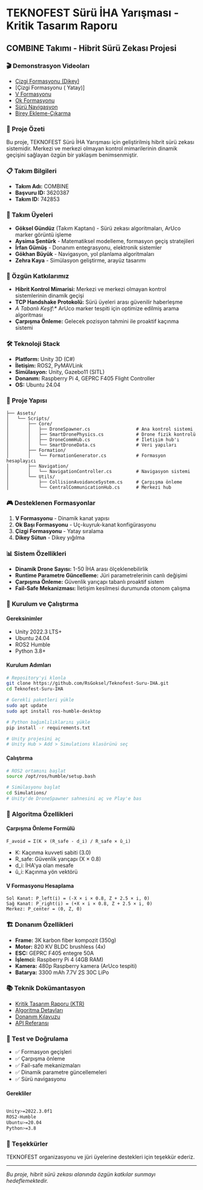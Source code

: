 # TEKNOFEST Sürü İHA Yarışması - Kritik Tasarım Raporu
## COMBINE Takımı - Hibrit Sürü Zekası Projesi

### 🎬 Demonstrasyon Videoları
- [Çizgi Formasyonu (Dikey)](https://youtu.be/HYYeip-Mim8)
- [Çizgi Formasyonu ( Yatay)]
- [V Formasyonu](https://youtu.be/DuO_IYh8ixo)
- [Ok Formasyonu](https://youtu.be/IpQJxfUj--M)
- [Sürü Navigasyon](https://youtu.be/xiAAvgKC9-k)
- [Birey Ekleme-Çıkarma](https://youtu.be/rmu6ozI7tHk)


### 🚁 Proje Özeti
Bu proje, TEKNOFEST Sürü İHA Yarışması için geliştirilmiş hibrit sürü zekası sistemidir. Merkezi ve merkezi olmayan kontrol mimarilerinin dinamik geçişini sağlayan özgün bir yaklaşım benimsenmiştir.

### 📋 Takım Bilgileri
- **Takım Adı:** COMBINE
- **Başvuru ID:** 3620387
- **Takım ID:** 742853

### 👥 Takım Üyeleri
- **Göksel Gündüz** (Takım Kaptanı) - Sürü zekası algoritmaları, ArUco marker görüntü işleme
- **Aysima Şentürk** - Matematiksel modelleme, formasyon geçiş stratejileri
- **İrfan Gümüş** - Donanım entegrasyonu, elektronik sistemler
- **Gökhan Büyük** - Navigasyon, yol planlama algoritmaları
- **Zehra Kaya** - Simülasyon geliştirme, arayüz tasarımı

### 🎯 Özgün Katkılarımız
- **Hibrit Kontrol Mimarisi:** Merkezi ve merkezi olmayan kontrol sistemlerinin dinamik geçişi
- **TCP Handshake Protokolü:** Sürü üyeleri arası güvenilir haberleşme
- **A* Tabanlı Keşif:** ArUco marker tespiti için optimize edilmiş arama algoritması
- **Çarpışma Önleme:** Gelecek pozisyon tahmini ile proaktif kaçınma sistemi

### 🛠️ Teknoloji Stack
- **Platform:** Unity 3D (C#)
- **İletişim:** ROS2, PyMAVLink
- **Simülasyon:** Unity, Gazebo11 (SITL)
- **Donanım:** Raspberry Pi 4, GEPRC F405 Flight Controller
- **OS:** Ubuntu 24.04

### 📁 Proje Yapısı
```
├── Assets/
│   └── Scripts/
│       ├── Core/
│       │   ├── DroneSpawner.cs                 # Ana kontrol sistemi
│       │   ├── SmartDronePhysics.cs            # Drone fizik kontrolü
│       │   ├── DroneCommHub.cs                 # İletişim hub'ı
│       │   └── SmartDroneData.cs               # Veri yapıları
│       ├── Formation/
│       │   └── FormationGenerator.cs           # Formasyon hesaplayıcı
│       ├── Navigation/
│       │   └── NavigationController.cs         # Navigasyon sistemi 
│       └── Utils/
│           ├── CollisionAvoidanceSystem.cs     # Çarpışma önleme
│           └── CentralCommunicationHub.cs      # Merkezi hub

```

### 🎮 Desteklenen Formasyonlar
1. **V Formasyonu** - Dinamik kanat yapısı
2. **Ok Başı Formasyonu** - Uç-kuyruk-kanat konfigürasyonu
3. **Çizgi Formasyonu** - Yatay sıralama
4. **Dikey Sütun** - Dikey yığılma

### 📊 Sistem Özellikleri
- **Dinamik Drone Sayısı:** 1-50 İHA arası ölçeklenebilirlik
- **Runtime Parametre Güncelleme:** Jüri parametrelerinin canlı değişimi
- **Çarpışma Önleme:** Güvenlik yarıçapı tabanlı proaktif sistem
- **Fail-Safe Mekanizması:** İletişim kesilmesi durumunda otonom çalışma


### 🔧 Kurulum ve Çalıştırma
#### Gereksinimler
- Unity 2022.3 LTS+
- Ubuntu 24.04
- ROS2 Humble
- Python 3.8+

#### Kurulum Adımları
```bash
# Repository'yi klonla
git clone https://github.com/RsGoksel/Teknofest-Suru-IHA.git
cd Teknofest-Suru-IHA

# Gerekli paketleri yükle
sudo apt update
sudo apt install ros-humble-desktop

# Python bağımlılıklarını yükle
pip install -r requirements.txt

# Unity projesini aç
# Unity Hub > Add > Simulations klasörünü seç
```

#### Çalıştırma
```bash
# ROS2 ortamını başlat
source /opt/ros/humble/setup.bash

# Simülasyonu başlat
cd Simulations/
# Unity'de DroneSpawner sahnesini aç ve Play'e bas
```

### 📐 Algoritma Özellikleri

#### Çarpışma Önleme Formülü
```
F_avoid = Σ(K × (R_safe - d_i) / R_safe × û_i)
```
- K: Kaçınma kuvveti sabiti (3.0)
- R_safe: Güvenlik yarıçapı (X × 0.8)
- d_i: İHA'ya olan mesafe
- û_i: Kaçınma yön vektörü

#### V Formasyonu Hesaplama
```
Sol Kanat: P_left(i) = (-X × i × 0.8, Z + 2.5 × i, 0)
Sağ Kanat: P_right(i) = (+X × i × 0.8, Z + 2.5 × i, 0)
Merkez: P_center = (0, Z, 0)
```

### 🏗️ Donanım Özellikleri
- **Frame:** 3K karbon fiber kompozit (350g)
- **Motor:** 820 KV BLDC brushless (4x)
- **ESC:** GEPRC F405 entegre 50A
- **İşlemci:** Raspberry Pi 4 (4GB RAM)
- **Kamera:** 480p Raspberry kamera (ArUco tespiti)
- **Batarya:** 3300 mAh 7.7V 2S 30C LiPo

### 📚 Teknik Dokümantasyon
- [Kritik Tasarım Raporu (KTR)](Documentation/KTR_Report.pdf)
- [Algoritma Detayları](Documentation/Algorithms.md)
- [Donanım Kılavuzu](Documentation/Hardware_Guide.md)
- [API Referansı](Documentation/API_Reference.md)

### 🔬 Test ve Doğrulama
- ✅ Formasyon geçişleri
- ✅ Çarpışma önleme
- ✅ Fail-safe mekanizmaları
- ✅ Dinamik parametre güncellemeleri
- ✅ Sürü navigasyonu

#### Gerekliler
```bash

Unity>=2022.3.0f1
ROS2-Humble
Ubuntu>=20.04
Python>=3.8
```


### 🙏 Teşekkürler
TEKNOFEST organizasyonu ve jüri üyelerine destekleri için teşekkür ederiz.

---
*Bu proje, hibrit sürü zekası alanında özgün katkılar sunmayı hedeflemektedir.*
